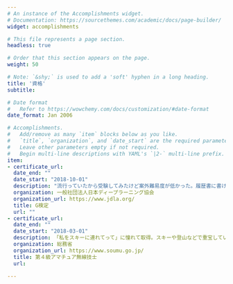 ```yaml
---
# An instance of the Accomplishments widget.
# Documentation: https://sourcethemes.com/academic/docs/page-builder/
widget: accomplishments

# This file represents a page section.
headless: true

# Order that this section appears on the page.
weight: 50

# Note: `&shy;` is used to add a 'soft' hyphen in a long heading.
title: '資格'
subtitle:

# Date format
#   Refer to https://wowchemy.com/docs/customization/#date-format
date_format: Jan 2006

# Accomplishments.
#   Add/remove as many `item` blocks below as you like.
#   `title`, `organization`, and `date_start` are the required parameters.
#   Leave other parameters empty if not required.
#   Begin multi-line descriptions with YAML's `|2-` multi-line prefix.
item:
- certificate_url: 
  date_end: ""
  date_start: "2018-10-01"
  description: "流行っていたから受験してみたけど案外難易度が低かった。履歴書に書けるような資格というよりもディープラーニングの初学者向け教材として価値がある検定だと思います。"
  organization: 一般社団法人日本ディープラーニング協会
  organization_url: https://www.jdla.org/
  title: G検定
  url: ""
- certificate_url: 
  date_end: ""
  date_start: "2018-03-01"
  description: 「私をスキーに連れてって」に憧れて取得。スキーや登山などで重宝している他、災害時の非常通信手段としても。
  organization: 総務省
  organization_url: https://www.soumu.go.jp/
  title: 第４級アマチュア無線技士
  url: 

---
```

